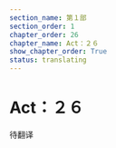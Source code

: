 ```yaml
---
section_name: 第１部
section_order: 1
chapter_order: 26
chapter_name: Act：２６
show_chapter_order: True
status: translating
---
```


# Act：２６
待翻译
